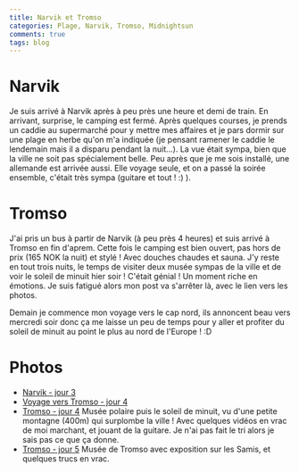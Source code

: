 ```yaml
---
title: Narvik et Tromso
categories: Plage, Narvik, Tromso, Midnightsun
comments: true
tags: blog
---
```



# Narvik

Je suis arrivé à Narvik après à peu près une heure et demi de train.
En arrivant, surprise, le camping est fermé. Après quelques courses,
je prends un caddie au supermarché pour y mettre mes affaires et je pars
dormir sur une plage en herbe qu'on m'a indiquée (je pensant ramener le caddie
le lendemain mais il a disparu pendant la nuit...). La vue était sympa,
bien que la ville ne soit pas spécialement belle.
Peu après que je me sois installé, une allemande est arrivée aussi. Elle voyage seule,
et on a passé la soirée ensemble, c'était très sympa (guitare et tout ! :) ).

# Tromso

J'ai pris un bus à partir de Narvik (à peu près 4 heures) et suis arrivé à Tromso
en fin d'aprem. Cette fois le camping est bien ouvert, pas hors de prix (165 NOK la nuit)
et stylé ! Avec douches chaudes et sauna. J'y reste en tout trois nuits, le temps de 
visiter deux musée sympas de la ville et de voir le soleil de minuit hier soir !
C'était génial ! Un moment riche en émotions.
Je suis fatigué alors mon post va s'arrêter là, avec le lien vers les photos.

Demain je commence mon voyage vers le cap nord, ils annoncent beau vers mercredi soir
donc ça me laisse un peu de temps pour y aller et profiter du soleil de minuit
au point le plus au nord de l'Europe ! :D

# Photos

* [Narvik - jour 3](https://drive.google.com/open?id=0BwlzJHbXHkEjUU1GRHNIOHVvaVU)
* [Voyage vers Tromso - jour 4](https://drive.google.com/open?id=0BwlzJHbXHkEjbWFjUVhCRHBWUVk)
* [Tromso - jour 4](https://drive.google.com/open?id=0BwlzJHbXHkEjUjY0N3BuVmM0U3M)
Musée polaire puis le soleil de minuit, vu d'une petite montagne (400m) qui surplombe
la ville ! Avec quelques vidéos en vrac de moi marchant, et jouant de la guitare. Je n'ai pas
fait le tri alors je sais pas ce que ça donne.
* [Tromso - jour 5](https://drive.google.com/open?id=0BwlzJHbXHkEjODRVakhpLXJKUTA)
Musée de Tromso avec exposition sur les Samis, et quelques trucs en vrac.
